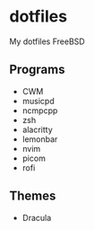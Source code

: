 # dotfiles
My dotfiles FreeBSD  

## Programs
* CWM
* musicpd
* ncmpcpp
* zsh
* alacritty
* lemonbar
* nvim
* picom
* rofi

## Themes
* Dracula

